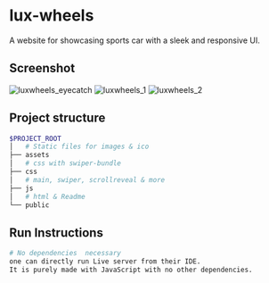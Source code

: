 # lux-wheels

A website for showcasing sports car with a sleek and responsive UI.

## Screenshot
![luxwheels_eyecatch](https://github.com/sudulal123/lux-wheels/assets/86375908/faf8dbe9-6ef6-4028-8ffc-1a327a23e017)
![luxwheels_1](https://github.com/sudulal123/lux-wheels/assets/86375908/8c2315a3-fa4b-4669-9496-724331d9760a)
![luxwheels_2](https://github.com/sudulal123/lux-wheels/assets/86375908/921e6f73-f925-4eff-9821-f1f7af5a76af)

## Project structure

```bash
$PROJECT_ROOT
│   # Static files for images & ico
├── assets
│   # css with swiper-bundle
├── css
│   # main, swiper, scrollreveal & more
├── js
│   # html & Readme
└── public
```

## Run Instructions

```bash
# No dependencies  necessary
one can directly run Live server from their IDE.
It is purely made with JavaScript with no other dependencies.
```
